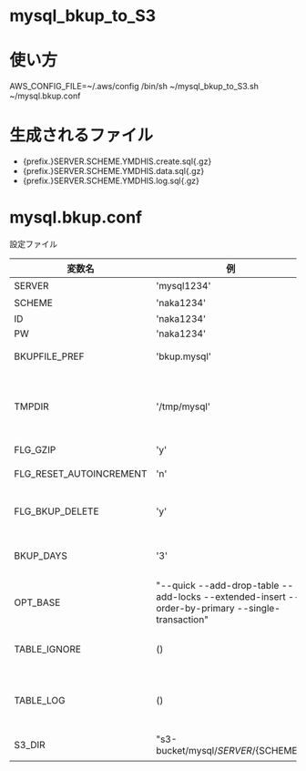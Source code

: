 mysql_bkup_to_S3
================

# 使い方
AWS_CONFIG_FILE=~/.aws/config /bin/sh ~/mysql_bkup_to_S3.sh ~/mysql.bkup.conf

# 生成されるファイル

* {prefix.}SERVER.SCHEME.YMDHIS.create.sql{.gz}
* {prefix.}SERVER.SCHEME.YMDHIS.data.sql{.gz}
* {prefix.}SERVER.SCHEME.YMDHIS.log.sql{.gz}

# mysql.bkup.conf
設定ファイル

| 変数名                  | 例           | 用途 |
| ----------------------- | ------------ | ---- |
| SERVER                  | 'mysql1234'  | mysqlサーバ |
| SCHEME                  | 'naka1234'   | db名 |
| ID                      | 'naka1234'   | id   |
| PW                      | 'naka1234'   | pw   |
| BKUPFILE_PREF           | 'bkup.mysql' | ファイル名のプリフィックス |
| TMPDIR                  | '/tmp/mysql' | dumpデータを置く場所。このディレクトリ配下に${SERVER}/${SCHEME}が作られる |
| FLG_GZIP                | 'y'          | gzip圧縮(y,n) |
| FLG_RESET_AUTOINCREMENT | 'n'          | auto incrementをリセットする(y,n) |
| FLG_BKUP_DELETE         | 'y'          | ローカルに出力したdumpデータを削除するか |
| BKUP_DAYS               | '3'          | 指定した日を経過したdumpデータが消える   |
| OPT_BASE                | "--quick --add-drop-table --add-locks --extended-insert --order-by-primary --single-transaction" | お好みで |
| TABLE_IGNORE            | ()           | リスト形式でデータダンプを行わないテーブルを指定 |
| TABLE_LOG               | ()           | ここに指定したテーブルはlog.sqlに別途データダンプされます |
| S3_DIR                  | "s3-bucket/mysql/${SERVER}/${SCHEME}" | S3のバケットを指定 |

